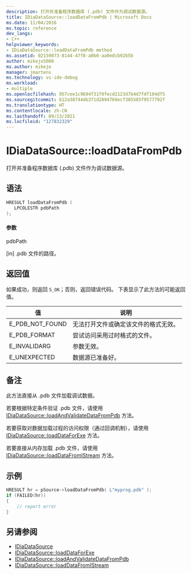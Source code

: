 ```yaml
---
description: 打开并准备程序数据库 (.pdb) 文件作为调试数据源。
title: IDiaDataSource::loadDataFromPdb | Microsoft Docs
ms.date: 11/04/2016
ms.topic: reference
dev_langs:
- C++
helpviewer_keywords:
- IDiaDataSource::loadDataFromPdb method
ms.assetid: 02159073-8144-47f8-a0b0-aa0edcb92b5b
author: mikejo5000
ms.author: mikejo
manager: jmartens
ms.technology: vs-ide-debug
ms.workload:
- multiple
ms.openlocfilehash: 957cee1c9694f31f0fecd2123d7b4d7fdf104df5
ms.sourcegitcommit: b12a38744db371d2894769ecf305585f9577792f
ms.translationtype: HT
ms.contentlocale: zh-CN
ms.lasthandoff: 09/13/2021
ms.locfileid: "127832329"
---
```

# <a name="idiadatasourceloaddatafrompdb"></a>IDiaDataSource::loadDataFromPdb
打开并准备程序数据库 (.pdb) 文件作为调试数据源。

## <a name="syntax"></a>语法

```C++
HRESULT loadDataFromPdb (
   LPCOLESTR pdbPath
);
```

#### <a name="parameters"></a>参数
pdbPath

[in] .pdb 文件的路径。

## <a name="return-value"></a>返回值
如果成功，则返回 `S_OK`；否则，返回错误代码。 下表显示了此方法的可能返回值。

|值|说明|
|-----------|-----------------|
|E_PDB_NOT_FOUND|无法打开文件或确定该文件的格式无效。|
|E_PDB_FORMAT|尝试访问采用过时格式的文件。|
|E_INVALIDARG|参数无效。|
|E_UNEXPECTED|数据源已准备好。|

## <a name="remarks"></a>备注
此方法直接从 .pdb 文件加载调试数据。

若要根据特定条件验证 .pdb 文件，请使用 [IDiaDataSource::loadAndValidateDataFromPdb](../../debugger/debug-interface-access/idiadatasource-loadandvalidatedatafrompdb.md) 方法。

若要获取对数据加载过程的访问权限（通过回调机制），请使用 [IDiaDataSource::loadDataForExe](../../debugger/debug-interface-access/idiadatasource-loaddataforexe.md) 方法。

若要直接从内存加载 .pdb 文件，请使用 [IDiaDataSource::loadDataFromIStream](../../debugger/debug-interface-access/idiadatasource-loaddatafromistream.md) 方法。

## <a name="example"></a>示例

```C++
HRESULT hr = pSource->loadDataFromPdb( L"myprog.pdb" );
if (FAILED(hr))
{
    // report error
}
```

## <a name="see-also"></a>另请参阅
- [IDiaDataSource](../../debugger/debug-interface-access/idiadatasource.md)
- [IDiaDataSource::loadDataForExe](../../debugger/debug-interface-access/idiadatasource-loaddataforexe.md)
- [IDiaDataSource::loadAndValidateDataFromPdb](../../debugger/debug-interface-access/idiadatasource-loadandvalidatedatafrompdb.md)
- [IDiaDataSource::loadDataFromIStream](../../debugger/debug-interface-access/idiadatasource-loaddatafromistream.md)
